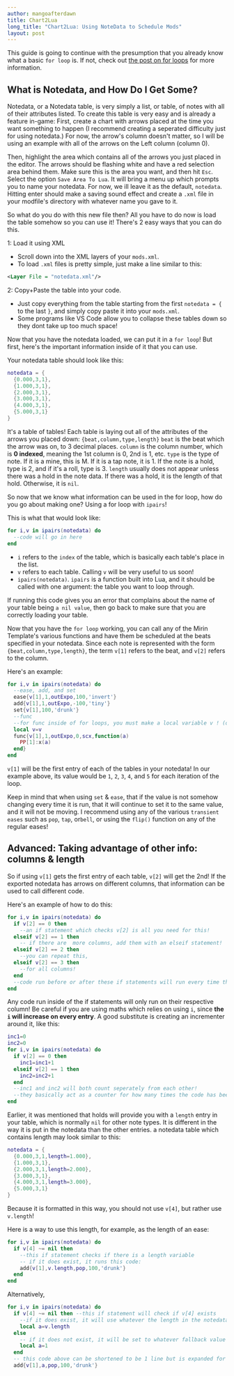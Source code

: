 ```yaml
---
author: mangoafterdawn
title: Chart2Lua
long_title: "Chart2Lua: Using NoteData to Schedule Mods"
layout: post
---
```

This guide is going to continue with the presumption that you already know what a basic `for loop` is.
If not, check out [the post on for loops](./for-loops.md) for more information.

## What is Notedata, and How Do I Get Some?
Notedata, or a Notedata table, is very simply a list, or table, of notes with all of their attributes listed.
To create this table is very easy and is already a feature in-game:
First, create a chart with arrows placed at the time you want something to happen (I recommend creating a seperated difficulty just for using notedata.) For now, the arrow's column doesn't matter, so I will be using an example with all of the arrows on the Left column (column 0).

Then, highlight the area which contains all of the arrows you just  placed in the editor. The arrows should be flashing white and have a red selection area behind them. Make sure this is the area you want, and then hit `Esc`. Select the option `Save Area To Lua`. It will bring a menu up which prompts you to name your notedata. For now, we ill leave it as the default, `notedata`. Hitting enter should make a saving sound effect and create a `.xml` file in your modfile's directory with whatever name you gave to it.

So what do you do with this new file then? All you have to do now is load the table somehow so you can use it! There's 2 easy ways that you can do this.

1: Load it using XML
- Scroll down into the XML layers of your `mods.xml`.
- To load `.xml` files is pretty simple, just make a line similar to this:

```xml
<Layer File = "notedata.xml"/>
```

2: Copy+Paste the table into your code.
- Just copy everything from the table starting from the first `notedata = {` to the last `}`, and simply copy paste it into your `mods.xml`. 
- Some programs like VS Code allow you to collapse these tables down so they dont take up too much space!

Now that you have the notedata loaded, we can put it in a `for loop`! But first, here's the important information inside of it that you can use.

Your notedata table should look like this:
```lua
notedata = {
  {0.000,3,1},
  {1.000,3,1},
  {2.000,3,1},
  {3.000,3,1},
  {4.000,3,1},
  {5.000,3,1}
}
```
It's a table of tables! Each table is laying out all of the attributes of the arrows you placed down:
`{beat,column,type,length}`
`beat` is the beat which the arrow was on, to 3 decimal places.
`column` is the column number, which is **0 indexed**, meaning the 1st column is 0, 2nd is 1, etc.
`type` is the type of note. If it is a mine, this is M. If it is a tap note, it is 1. If the note is a hold, type is 2, and if it's a roll, type is 3.
`length` usually does not appear unless there was a hold in the note data. If there was a hold, it is the length of that hold. Otherwise, it is `nil`.

So now that we know what information can be used in the for loop, how do you go about making one? Using a for loop with `ipairs`!

This is what that would look like:
```lua
for i,v in ipairs(notedata) do
  --code will go in here
end
```

- `i` refers to the `index` of the table, which is basically each table's place in the list.
- `v` refers to each table. Calling `v` will be very useful to us soon!
- `ipairs(notedata)`. `ipairs` is a function built into Lua, and it should be called with one argument: the table you want to loop through.

If running this code gives you an error that complains about the name of your table being `a nil value`, then go back to make sure that you are correctly loading your table.

Now that you have the `for loop` working, you can call any of the Mirin Template's various functions and have them be scheduled at the beats specified in your notedata. Since each note is represented with the form `{beat,column,type,length}`, the term `v[1]` refers to the beat, and `v[2]` refers to the column.

Here's an example:

```lua
for i,v in ipairs(notedata) do
  --ease, add, and set
  ease{v[1],1,outExpo,100,'invert'}
  add{v[1],1,outExpo,-100,'tiny'}
  set{v[1],100,'drunk'}
  --func
  --for func inside of for loops, you must make a local variable v ! (or whatever else you called it!)
  local v=v
  func{v[1],1,outExpo,0,scx,function(a)
    PP[1]:x(a)
  end}
end
```
`v[1]` will be the first entry of each of the tables in your notedata! In our example above, its value would be `1`, `2`, `3`, `4`, and `5` for each iteration of the loop.

Keep in mind that when using `set` & `ease`, that if the value is not somehow changing every time it is run, that it will continue to set it to the same value, and it will not be moving. I recommend using any of the various `transient eases` such as `pop`, `tap`, or`bell`, or using the `flip()` function on any of the regular eases!

## Advanced: Taking advantage of other info: columns & length
So if using `v[1]` gets the first entry of each table, `v[2]` will get the 2nd! If the exported notedata has arrows on different columns, that information can be used to call different code.

Here's an example of how to do this:

```lua
for i,v in ipairs(notedata) do
  if v[2] == 0 then
    --an if statement which checks v[2] is all you need for this!
  elseif v[2] == 1 then
    -- if there are  more columns, add them with an elseif statement!
  elseif v[2] == 2 then
    --you can repeat this,
  elseif v[2] == 3 then
    --for all columns!
  end
  --code run before or after these if statements will run every time there is an entry.
end
```

Any code run inside of the if statements will only run on their respective column! Be careful if you are using maths which relies on using `i`, since **the `i` will increase on every entry**. A good substitute is creating an incrementer around it, like this:

```lua
inc1=0
inc2=0
for i,v in ipairs(notedata) do
  if v[2] == 0 then
    inc1=inc1+1
  elseif v[2] == 1 then
    inc2=inc2+1
  end
  --inc1 and inc2 will both count seperately from each other!
  --they basically act as a counter for how many times the code has been run.
end
```

Earlier, it was mentioned that holds will provide you with a `length` entry in your table, which is normally `nil` for other note types. It is different in the way it is put in the notedata than the other entries. a notedata table which contains length may look similar to this:

```lua
notedata = {
  {0.000,3,1,length=1.000},
  {1.000,3,1},
  {2.000,3,1,length=2.000},
  {3.000,3,1},
  {4.000,3,1,length=3.000},
  {5.000,3,1}
}
```

Because it is formatted in this way, you should not use `v[4]`, but rather use `v.length`!

Here is a way to use this length, for example, as the length of an ease:

```lua
for i,v in ipairs(notedata) do
  if v[4] ~= nil then
    --this if statement checks if there is a length variable
    -- if it does exist, it runs this code:
    add{v[1],v.length,pop,100,'drunk'}
  end
end
```

Alternatively,

```lua
for i,v in ipairs(notedata) do
  if v[4] ~= nil then --this if statement will check if v[4] exists
    --if it does exist, it will use whatever the length in the notedata says.
    local a=v.length 
  else
    -- if it does not exist, it will be set to whatever fallback value 'a' is set to! 
    local a=1 
  end
  -- this code above can be shortened to be 1 line but is expanded for explanation.
  add{v[1],a,pop,100,'drunk'}
```
